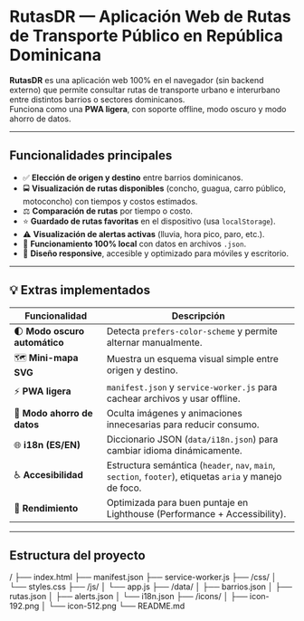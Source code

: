# RutasDR — Aplicación Web de Rutas de Transporte Público en República Dominicana

**RutasDR** es una aplicación web 100% en el navegador (sin backend externo) que permite consultar rutas de transporte urbano e interurbano entre distintos barrios o sectores dominicanos.  
Funciona como una **PWA ligera**, con soporte offline, modo oscuro y modo ahorro de datos.

---

## Funcionalidades principales

- ✅ **Elección de origen y destino** entre barrios dominicanos.
- 🚍 **Visualización de rutas disponibles** (concho, guagua, carro público, motoconcho) con tiempos y costos estimados.
- ⚖️ **Comparación de rutas** por tiempo o costo.
- ⭐ **Guardado de rutas favoritas** en el dispositivo (usa `localStorage`).
- ⚠️ **Visualización de alertas activas** (lluvia, hora pico, paro, etc.).
- 💾 **Funcionamiento 100% local** con datos en archivos `.json`.
- 📱 **Diseño responsive**, accesible y optimizado para móviles y escritorio.

---

## 💡 Extras implementados

| Funcionalidad | Descripción |
|----------------|-------------|
| 🌓 **Modo oscuro automático** | Detecta `prefers-color-scheme` y permite alternar manualmente. |
| 🗺️ **Mini-mapa SVG** | Muestra un esquema visual simple entre origen y destino. |
| ⚡ **PWA ligera** | `manifest.json` y `service-worker.js` para cachear archivos y usar offline. |
| 🔋 **Modo ahorro de datos** | Oculta imágenes y animaciones innecesarias para reducir consumo. |
| 🌐 **i18n (ES/EN)** | Diccionario JSON (`data/i18n.json`) para cambiar idioma dinámicamente. |
| ♿ **Accesibilidad** | Estructura semántica (`header`, `nav`, `main`, `section`, `footer`), etiquetas `aria` y manejo de foco. |
| 💨 **Rendimiento** | Optimizada para buen puntaje en Lighthouse (Performance + Accessibility). |

---

## Estructura del proyecto
/
├── index.html
├── manifest.json
├── service-worker.js
├── /css/
│ └── styles.css
├── /js/
│ └── app.js
├── /data/
│ ├── barrios.json
│ ├── rutas.json
│ ├── alerts.json
│ └── i18n.json
├── /icons/
│ ├── icon-192.png
│ └── icon-512.png
└── README.md

